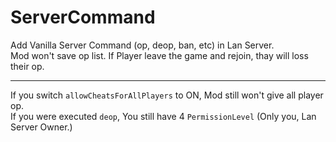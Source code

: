 ServerCommand
===

Add Vanilla Server Command (op, deop, ban, etc) in Lan Server.  
Mod won't save op list. If Player leave the game and rejoin, thay will loss their op.   

---

If you switch `allowCheatsForAllPlayers` to ON, Mod still won't give all player op.  
If you were executed `deop`, You still have 4 `PermissionLevel` (Only you, Lan Server Owner.)  
